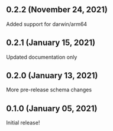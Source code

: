 ## 0.2.2 (November 24, 2021)

Added support for darwin/arm64

## 0.2.1 (January 15, 2021)

Updated documentation only

## 0.2.0 (January 13, 2021)

More pre-release schema changes

## 0.1.0 (January 05, 2021)

Initial release!
